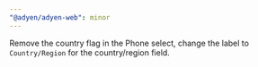 ```yaml
---
"@adyen/adyen-web": minor
---
```


Remove the country flag in the Phone select, change the label to `Country/Region` for the country/region field.
